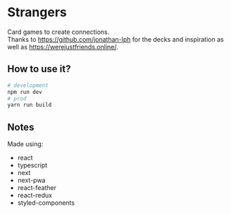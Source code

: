# Strangers

Card games to create connections. <br />
Thanks to https://github.com/jonathan-lph for the decks and inspiration as well as https://werejustfriends.online/.

## How to use it?


```bash
# development
npm run dev
# prod
yarn run build
```

## Notes

Made using:

- react
- typescript
- next
- next-pwa
- react-feather
- react-redux
- styled-components
